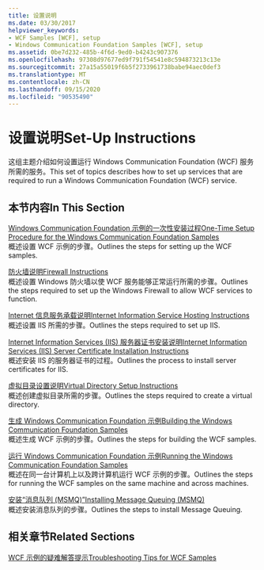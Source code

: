 ```yaml
---
title: 设置说明
ms.date: 03/30/2017
helpviewer_keywords:
- WCF Samples [WCF], setup
- Windows Communication Foundation Samples [WCF], setup
ms.assetid: 0be7d232-485b-4f6d-9ed0-b4243c907376
ms.openlocfilehash: 97308d97677ed9f791f54541e8c594873213c13e
ms.sourcegitcommit: 27a15a55019f6b5f2733961738babe94aec0def3
ms.translationtype: MT
ms.contentlocale: zh-CN
ms.lasthandoff: 09/15/2020
ms.locfileid: "90535490"
---
```

# <a name="set-up-instructions"></a><span data-ttu-id="db64d-102">设置说明</span><span class="sxs-lookup"><span data-stu-id="db64d-102">Set-Up Instructions</span></span>
<span data-ttu-id="db64d-103">这组主题介绍如何设置运行 Windows Communication Foundation (WCF) 服务所需的服务。</span><span class="sxs-lookup"><span data-stu-id="db64d-103">This set of topics describes how to set up services that are required to run a Windows Communication Foundation (WCF) service.</span></span>  
  
## <a name="in-this-section"></a><span data-ttu-id="db64d-104">本节内容</span><span class="sxs-lookup"><span data-stu-id="db64d-104">In This Section</span></span>  
 [<span data-ttu-id="db64d-105">Windows Communication Foundation 示例的一次性安装过程</span><span class="sxs-lookup"><span data-stu-id="db64d-105">One-Time Setup Procedure for the Windows Communication Foundation Samples</span></span>](one-time-setup-procedure-for-the-wcf-samples.md)  
 <span data-ttu-id="db64d-106">概述设置 WCF 示例的步骤。</span><span class="sxs-lookup"><span data-stu-id="db64d-106">Outlines the steps for setting up the WCF samples.</span></span>  
  
 [<span data-ttu-id="db64d-107">防火墙说明</span><span class="sxs-lookup"><span data-stu-id="db64d-107">Firewall Instructions</span></span>](firewall-instructions.md)  
 <span data-ttu-id="db64d-108">概述设置 Windows 防火墙以使 WCF 服务能够正常运行所需的步骤。</span><span class="sxs-lookup"><span data-stu-id="db64d-108">Outlines the steps required to set up the Windows Firewall to allow WCF services to function.</span></span>  
  
 [<span data-ttu-id="db64d-109">Internet 信息服务承载说明</span><span class="sxs-lookup"><span data-stu-id="db64d-109">Internet Information Service Hosting Instructions</span></span>](internet-information-service-hosting-instructions.md)  
 <span data-ttu-id="db64d-110">概述设置 IIS 所需的步骤。</span><span class="sxs-lookup"><span data-stu-id="db64d-110">Outlines the steps required to set up IIS.</span></span>  
  
 [<span data-ttu-id="db64d-111">Internet Information Services (IIS) 服务器证书安装说明</span><span class="sxs-lookup"><span data-stu-id="db64d-111">Internet Information Services (IIS) Server Certificate Installation Instructions</span></span>](iis-server-certificate-installation-instructions.md)  
 <span data-ttu-id="db64d-112">概述安装 IIS 的服务器证书的过程。</span><span class="sxs-lookup"><span data-stu-id="db64d-112">Outlines the process to install server certificates for IIS.</span></span>  
  
 [<span data-ttu-id="db64d-113">虚拟目录设置说明</span><span class="sxs-lookup"><span data-stu-id="db64d-113">Virtual Directory Setup Instructions</span></span>](virtual-directory-setup-instructions.md)  
 <span data-ttu-id="db64d-114">概述创建虚拟目录所需的步骤。</span><span class="sxs-lookup"><span data-stu-id="db64d-114">Outlines the steps required to create a virtual directory.</span></span>  
  
 [<span data-ttu-id="db64d-115">生成 Windows Communication Foundation 示例</span><span class="sxs-lookup"><span data-stu-id="db64d-115">Building the Windows Communication Foundation Samples</span></span>](building-the-samples.md)  
 <span data-ttu-id="db64d-116">概述生成 WCF 示例的步骤。</span><span class="sxs-lookup"><span data-stu-id="db64d-116">Outlines the steps for building the WCF samples.</span></span>  
  
 [<span data-ttu-id="db64d-117">运行 Windows Communication Foundation 示例</span><span class="sxs-lookup"><span data-stu-id="db64d-117">Running the Windows Communication Foundation Samples</span></span>](running-the-samples.md)  
 <span data-ttu-id="db64d-118">概述在同一台计算机上以及跨计算机运行 WCF 示例的步骤。</span><span class="sxs-lookup"><span data-stu-id="db64d-118">Outlines the steps for running the WCF samples on the same machine and across machines.</span></span>  
  
 [<span data-ttu-id="db64d-119">安装“消息队列 (MSMQ)”</span><span class="sxs-lookup"><span data-stu-id="db64d-119">Installing Message Queuing (MSMQ)</span></span>](installing-message-queuing-msmq.md)  
 <span data-ttu-id="db64d-120">概述安装消息队列的步骤。</span><span class="sxs-lookup"><span data-stu-id="db64d-120">Outlines the steps to install Message Queuing.</span></span>  
  
## <a name="related-sections"></a><span data-ttu-id="db64d-121">相关章节</span><span class="sxs-lookup"><span data-stu-id="db64d-121">Related Sections</span></span>  
 <span data-ttu-id="db64d-122">[WCF 示例的疑难解答提示](/previous-versions/dotnet/netframework-3.5/ms751511(v=vs.90))</span><span class="sxs-lookup"><span data-stu-id="db64d-122">[Troubleshooting Tips for WCF Samples](/previous-versions/dotnet/netframework-3.5/ms751511(v=vs.90))</span></span>

